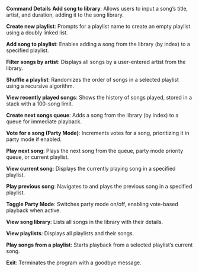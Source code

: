 **Command Details**
**Add song to library**: Allows users to input a song’s title, artist, and duration, adding it to the song library.

**Create new playlist**: Prompts for a playlist name to create an empty playlist using a doubly linked list.

**Add song to playlist**: Enables adding a song from the library (by index) to a specified playlist.

**Filter songs by artist**: Displays all songs by a user-entered artist from the library.

**Shuffle a playlist**: Randomizes the order of songs in a selected playlist using a recursive algorithm.

**View recently played songs**: Shows the history of songs played, stored in a stack with a 100-song limit.

**Create next songs queue**: Adds a song from the library (by index) to a queue for immediate playback.

**Vote for a song (Party Mode)**: Increments votes for a song, prioritizing it in party mode if enabled.

**Play next song**: Plays the next song from the queue, party mode priority queue, or current playlist.

**View current song**: Displays the currently playing song in a specified playlist.

**Play previous song**: Navigates to and plays the previous song in a specified playlist.

**Toggle Party Mode**: Switches party mode on/off, enabling vote-based playback when active.

**View song library**: Lists all songs in the library with their details.

**View playlists**: Displays all playlists and their songs.

**Play songs from a playlist**: Starts playback from a selected playlist’s current song.

**Exit**: Terminates the program with a goodbye message.
